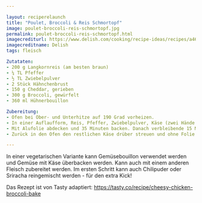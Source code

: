 ```yaml
---

layout: reciperelaunch
title: "Poulet, Broccoli & Reis Schmortopf"
image: poulet-broccoli-reis-schmortopf.jpg
permalink: poulet-broccoli-reis-schmortopf.html
imagecrediturl: https://www.delish.com/cooking/recipe-ideas/recipes/a46772/cheesy-chicken-broccoli-bake-recipe/
imagecreditname: Delish
tags: fleisch

Zutataten:
- 200 g Langkornreis (am besten braun)
- ¼ TL Pfeffer
- ½ TL Zwiebelpulver
- 2 Stück Hähnchenbrust
- 150 g Cheddar, gerieben
- 300 g Broccoli, gewürfelt
- 360 ml Hühnerbouillon

Zubereitung:
- Ofen bei Ober- und Unterhitze auf 190 Grad vorheizen.
- In einer Auflaufform, Reis, Pfeffer, Zwiebelpulver, Käse (zwei Hände voll für später aufbewahren), Broccoli und Hühnerbouillon vermengen. 
- Mit Alufolie abdecken und 35 Minuten backen. Danach verbleibende 15 Minuten die Hähnchenbrust in einer Pfanne gut würzen und fertig braten. 
- Zurück in den Ofen den restlichen Käse drüber streuen und ohne Folie braten bis der Käse  geschmolzen ist (ca. 5 Minuten).

---
```


In einer vegetarischen Variante kann Gemüsebouillon verwendet werden und Gemüse mit Käse überbacken werden. Kann auch mit einem anderen Fleisch zubereitet werden. Im ersten Schritt kann auch Chilipuder oder Sriracha reingemischt werden - für den extra Kick! 

Das Rezept ist von Tasty adaptiert:
https://tasty.co/recipe/cheesy-chicken-broccoli-bake